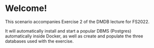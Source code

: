 # Welcome!

This scenario accompanies Exercise 2 of the DMDB lecture for FS2022.

It will automatically install and start a popular DBMS (Postgres) automatically inside Docker,
as well as create and populate the three databases used with the exercise.
